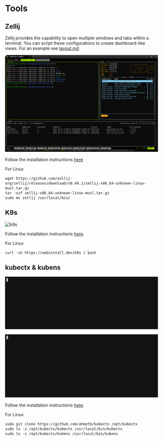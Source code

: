 # Tools

## Zellij

Zellij provides the capability to open multiple windows and tabs within a terminal. You can script these configurations to create dashboard-like views. For an example see [layout.md](/resources/zellij/layout.md)

![Zellij Layout](/images/zellij.png)



Follow the installation instructions [here](https://zellij.dev/)

For Linux

```shell
wget https://github.com/zellij-org/zellij/releases/download/v0.40.1/zellij-x86_64-unknown-linux-musl.tar.gz
tar -xzf zellij-x86_64-unknown-linux-musl.tar.gz
sudo mv zellij /usr/local/bin/
```

## K9s

![k9s](../images/k9s.jpg)

Follow the installation instructions [here](https://github.com/derailed/k9s).

For Linux

```shell
curl -sS https://webinstall.dev/k9s | bash
```

## kubectx & kubens

![kubectx](../images/kubectx-demo.gif)

![kubens](../images/kubens-demo.gif)

Follow the installation instructions [here](https://github.com/ahmetb/kubectx).

For Linux

```shell
sudo git clone https://github.com/ahmetb/kubectx /opt/kubectx
sudo ln -s /opt/kubectx/kubectx /usr/local/bin/kubectx
sudo ln -s /opt/kubectx/kubens /usr/local/bin/kubens
```

